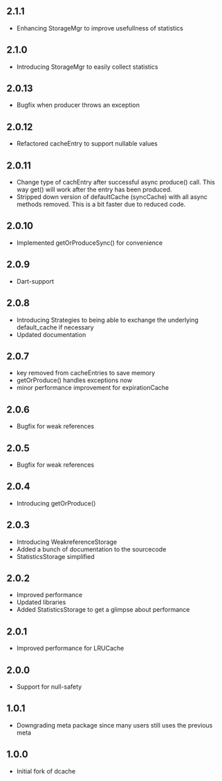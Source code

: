 ## 2.1.1

* Enhancing StorageMgr to improve usefullness of statistics

## 2.1.0

* Introducing StorageMgr to easily collect statistics

## 2.0.13

* Bugfix when producer throws an exception

## 2.0.12

* Refactored cacheEntry to support nullable values

## 2.0.11

* Change type of cachEntry after successful async produce() call. This way get() will work after the entry has been produced.
* Stripped down version of defaultCache (syncCache) with all async methods removed. This is a bit faster due to reduced code. 

## 2.0.10

* Implemented getOrProduceSync() for convenience

## 2.0.9

* Dart-support

## 2.0.8

* Introducing Strategies to being able to exchange the underlying default_cache if necessary
* Updated documentation

## 2.0.7

* key removed from cacheEntries to save memory
* getOrProduce() handles exceptions now
* minor performance improvement for expirationCache

## 2.0.6

* Bugfix for weak references

## 2.0.5

* Bugfix for weak references

## 2.0.4

* Introducing getOrProduce()

## 2.0.3

* Introducing WeakreferenceStorage
* Added a bunch of documentation to the sourcecode
* StatisticsStorage simplified

## 2.0.2

* Improved performance
* Updated libraries
* Added StatisticsStorage to get a glimpse about performance

## 2.0.1

* Improved performance for LRUCache

## 2.0.0

* Support for null-safety

## 1.0.1

* Downgrading meta package since many users still uses the previous meta

## 1.0.0

* Initial fork of dcache

